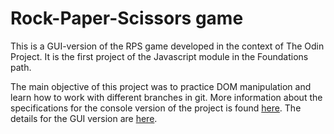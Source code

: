 # **Rock-Paper-Scissors game**

This is a GUI-version of the RPS game developed in the context of The Odin Project. It is the first project of the Javascript module in the Foundations path. 

The main objective of this project was to practice DOM manipulation and learn how to work with different branches in git. More information about the specifications for the console version of the project is found [here](https://www.theodinproject.com/lessons/foundations-rock-paper-scissors). The details for the GUI version are [here](https://www.theodinproject.com/lessons/foundations-revisiting-rock-paper-scissors).
